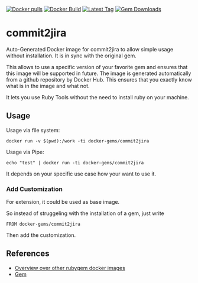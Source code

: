 [![Docker pulls](https://img.shields.io/docker/pulls/rubygem/commit2jira.svg)](https://hub.docker.com/r/rubygem/commit2jira/)
[![Docker Build](https://img.shields.io/docker/automated/rubygem/commit2jira.svg)](https://hub.docker.com/r/rubygem/commit2jira/)
[![Latest Tag](https://img.shields.io/github/tag/docker-rubygem/commit2jira.svg)](https://hub.docker.com/r/rubygem/commit2jira/)
[![Gem Downloads](https://img.shields.io/gem/dt/commit2jira.svg)](https://rubygems.org/gems/commit2jira/)
# commit2jira

Auto-Generated Docker image for commit2jira to allow simple usage without installation.
It is in sync with the original gem.

This allows to use a specific version of your favorite gem and ensures that this image will be supported in future.
The image is generated automatically from a github repository by Docker Hub.
This ensures that you exactly know what is in the image and what not.

It lets you use Ruby Tools without the need to install ruby on your machine.

## Usage

Usage via file system:

`docker run -v $(pwd):/work -ti docker-gems/commit2jira`

Usage via Pipe:

`echo "test" | docker run -ti docker-gems/commit2jira`

It depends on your specific use case how your want to use it.

### Add Customization

For extension, it could be used as base image.

So instead of struggeling with the installation of a gem, just write

`FROM docker-gems/commit2jira`

Then add the customization.

## References

 - [Overview over other rubygem docker images](https://github.com/thinkbot/docker-rubygem)
 - [Gem](https://rubygems.org/gems/commit2jira/)
